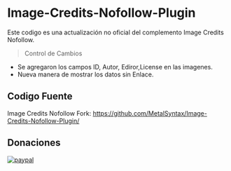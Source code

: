 # Image-Credits-Nofollow-Plugin

Este codigo es una actualización no oficial del complemento Image Credits Nofollow.

> Control de Cambios
- Se agregaron los campos ID, Autor, Ediror,License en las imagenes.
- Nueva manera de mostrar los datos sin Enlace.

## Codigo Fuente

Image Credits Nofollow Fork: https://github.com/MetalSyntax/Image-Credits-Nofollow-Plugin/

## Donaciones

[![paypal](https://www.paypalobjects.com/en_US/i/btn/btn_donateCC_LG.gif)](paypal.me/MetalSyntax)
